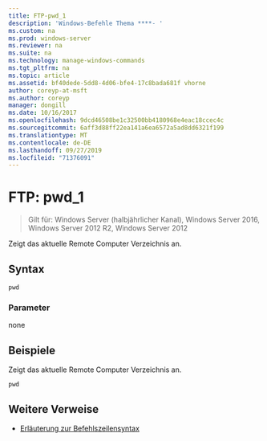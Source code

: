 ```yaml
---
title: FTP-pwd_1
description: 'Windows-Befehle Thema ****- '
ms.custom: na
ms.prod: windows-server
ms.reviewer: na
ms.suite: na
ms.technology: manage-windows-commands
ms.tgt_pltfrm: na
ms.topic: article
ms.assetid: bf40dede-5dd8-4d06-bfe4-17c8bada681f vhorne
author: coreyp-at-msft
ms.author: coreyp
manager: dongill
ms.date: 10/16/2017
ms.openlocfilehash: 9dcd46508be1c32500bb4180968e4eac18ccec4c
ms.sourcegitcommit: 6aff3d88ff22ea141a6ea6572a5ad8dd6321f199
ms.translationtype: MT
ms.contentlocale: de-DE
ms.lasthandoff: 09/27/2019
ms.locfileid: "71376091"
---
```

# <a name="ftp-pwd_1"></a>FTP: pwd_1

>Gilt für: Windows Server (halbjährlicher Kanal), Windows Server 2016, Windows Server 2012 R2, Windows Server 2012

Zeigt das aktuelle Remote Computer Verzeichnis an.   
## <a name="syntax"></a>Syntax  
```  
pwd  
```  
### <a name="parameters"></a>Parameter  
none  
## <a name="BKMK_Examples"></a>Beispiele  
Zeigt das aktuelle Remote Computer Verzeichnis an.  
```  
pwd  
```  
## <a name="additional-references"></a>Weitere Verweise  
-   [Erläuterung zur Befehlszeilensyntax](command-line-syntax-key.md)  
